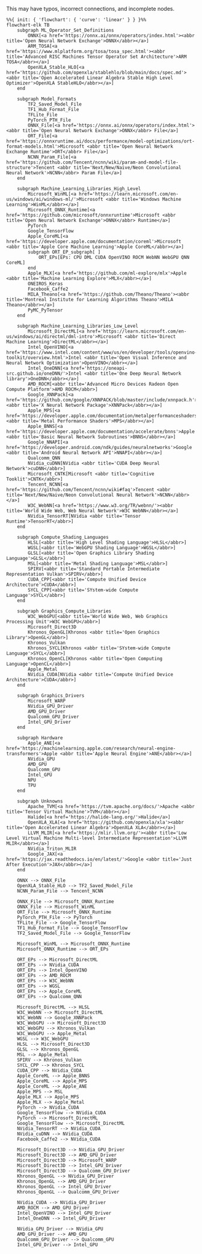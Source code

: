 This may have typos, incorrect connections, and incomplete nodes.

```mermaid
%%{ init: { 'flowchart': { 'curve': 'linear' } } }%%
flowchart-elk TB
    subgraph ML_Operator_Set_Definitions
        ONNX[<a href='https://onnx.ai/onnx/operators/index.html'><abbr title='Open Neural Network Exchange'>ONNX</abbr></a>]
        ARM_TOSA[<a href='https://www.mlplatform.org/tosa/tosa_spec.html'><abbr title='Advanced RISC Machines Tensor Operator Set Architecture'>ARM TOSA</abbr></a>]
        OpenXLA_Stable_HLO[<a href='https://github.com/openxla/stablehlo/blob/main/docs/spec.md'><abbr title='Open Accelerated Linear Algebra Stable High Level Optimizer'>OpenXLA StableHLO</abbr></a>]
    end

    subgraph Model_Formats
        TF2_Saved_Model_File
        TF1_Hub_Format_File
        TFLite_File
        PyTorch_PTH_File
        ONNX_File[<a href='https://onnx.ai/onnx/operators/index.html'><abbr title='Open Neural Network Exchange'>ONNX</abbr> File</a>]
        ORT_File[<a href='https://onnxruntime.ai/docs/performance/model-optimizations/ort-format-models.html'>Microsoft <abbr title='Open Neural Network Exchange Runtime'>ORT</abbr> File</a>]
        NCNN_Param_File[<a href='https://github.com/Tencent/ncnn/wiki/param-and-model-file-structure'>Tencent <abbr title='Next/New/Naive/Neon Convolutional Neural Network'>NCNN</abbr> Param File</a>]
    end

    subgraph Machine_Learning_Libraries_High_Level
        Microsoft_WinML[<a href='https://learn.microsoft.com/en-us/windows/ai/windows-ml/'>Microsoft <abbr title='Windows Machine Learning'>WinML</abbr></a>]
        Microsoft_ONNX_Runtime[<a href='https://github.com/microsoft/onnxruntime'>Microsoft <abbr title='Open Neural Network Exchange'>ONNX</abbr> Runtime</a>]
        PyTorch
        Google_TensorFlow
        Apple_CoreML[<a href='https://developer.apple.com/documentation/coreml'>Microsoft <abbr title='Apple Core Machine Learning'>Apple CoreML</abbr></a>]
        subgraph ORT_EP_subgraph[ ]
            ORT_EPs[EPs: CPU DML CUDA OpenVINO ROCM WebNN WebGPU QNN CoreML]
        end
        Apple_MLX[<a href='https://github.com/ml-explore/mlx'>Apple <abbr title='Machine Learning Explore'>MLX</abbr></a>]
        ONEIROS_Keras
        Facebook_Caffe2
        MILA_Theano[<a href='https://github.com/Theano/Theano'><abbr title='Montreal Institute for Learning Algorithms Theano'>MILA Theano</abbr></a>]
        PyMC_PyTensor
    end

    subgraph Machine_Learning_Libraries_Low_Level
        Microsoft_DirectML[<a href='https://learn.microsoft.com/en-us/windows/ai/directml/dml-intro'>Microsoft <abbr title='Direct Machine Learning'>DirectML</abbr></a>]
        Intel_OpenVINO[<a href='https://www.intel.com/content/www/us/en/developer/tools/openvino-toolkit/overview.html'>Intel <abbr title='Open Visual Inference and Neural Network Optimization'>OpenVINO</abbr></a>]
        Intel_OneDNN[<a href='https://oneapi-src.github.io/oneDNN/'>Intel <abbr title='One Deep Neural Network library'>OneDNN</abbr></a>]
        AMD_ROCM[<abbr title='Advanced Micro Devices Radeon Open Compute Platform'>AMD ROCM</abbr>]
        Google_XNNPack[<a href='https://github.com/google/XNNPACK/blob/master/include/xnnpack.h'>Google <abbr title='X Neural Network Package'>XNNPack</abbr></a>]
        Apple_MPS[<a href='https://developer.apple.com/documentation/metalperformanceshadersgraph/mpsgraph'>Apple <abbr title='Metal Performance Shaders'>MPS</abbr></a>]
        Apple_BNNS[<a href='https://developer.apple.com/documentation/accelerate/bnns'>Apple <abbr title='Basic Neural Network Subroutines'>BNNS</abbr></a>]
        Google_NNAPI[<a href='https://developer.android.com/ndk/guides/neuralnetworks'>Google <abbr title='Android Neural Network API'>NNAPI</abbr></a>]
        Qualcomm_QNN
        NVidia_cuDNN[NVidia <abbr title='CUDA Deep Neural Network'>cuDNN</abbr>]
        Microsoft_CNTK[Microsoft <abbr title='Cognitive Tooklit'>CNTK</abbr>]
        Tencent_NCNN[<a href='https://github.com/Tencent/ncnn/wiki#faq'>Tencent <abbr title='Next/New/Naive/Neon Convolutional Neural Network'>NCNN</abbr></a>]
        W3C_WebNN[<a href='https://www.w3.org/TR/webnn/'><abbr title='World Wide Web, Web Neural Network'>W3C WebNN</abbr></a>]
        NVidia_TensorRT[NVidia <abbr title='Tensor Runtime'>TensorRT</abbr>]
    end

    subgraph Compute_Shading_Languages
        HLSL[<abbr title='High Level Shading Language'>HLSL</abbr>]
        WGSL[<abbr title='WebGPU Shading Language'>WGSL</abbr>]
        GLSL[<abbr title='Open Graphics Library Shading Language'>GLSL</abbr>]
        MSL[<abbr title='Metal Shading Language'>MSL</abbr>]
        SPIRV[<abbr title='Standard Portable Intermediate Representation Vulkan'>SPIRV</abbr>]
        CUDA_CPP[<abbr title='Compute Unified Device Architecture'>CUDA</abbr>]
        SYCL_CPP[<abbr title='SYstem-wide Compute Language'>SYCL</abbr>]
    end

    subgraph Graphics_Compute_Libraries
        W3C_WebGPU[<abbr title='World Wide Web, Web Graphics Processing Unit'>W3C WebGPU</abbr>]
        Microsoft_Direct3D
        Khronos_OpenGL[Khronos <abbr title='Open Graphics Library'>OpenGL</abbr>]
        Khronos_Vulkan
        Khronos_SYCL[Khronos <abbr title='SYstem-wide Compute Language'>SYCL</abbr>]
        Khronos_OpenCL[Khronos <abbr title='Open Computing Language'>OpenCL</abbr>]
        Apple_Metal
        NVidia_CUDA[NVidia <abbr title='Compute Unified Device Architecture'>CUDA</abbr>]
    end

    subgraph Graphics_Drivers
        Microsoft_WARP
        NVidia_GPU_Driver
        AMD_GPU_Driver
        Qualcomm_GPU_Driver
        Intel_GPU_Driver
    end

    subgraph Hardware
        Apple_ANE[<a href='https://machinelearning.apple.com/research/neural-engine-transformers'>Apple <abbr title='Apple Neural Engine'>ANE</abbr></a>]
        NVidia_GPU
        AMD_GPU
        Qualcomm_GPU
        Intel_GPU
        NPU
        TPU
    end

    subgraph Unknowns
        Apache_TVM[<a href='https://tvm.apache.org/docs/'>Apache <abbr title='Tensor Virtual Machine'>TVM</abbr></a>]
        Halide[<a href='https://halide-lang.org/'>Halide</a>]
        OpenXLA_XLA[<a href='https://github.com/openxla/xla'><abbr title='Open Accelerated Linear Algebra'>OpenXLA XLA</abbr></a>]
        LLVM_MLIR[<a href='https://mlir.llvm.org/'><abbr title='Low Level Virtual Machine Multi-level Intermediate Representation'>LLVM MLIR</abbr></a>]
        NVidia_Triton_MLIR
        Google_JAX[<a href='https://jax.readthedocs.io/en/latest/'>Google <abbr title='Just After Execution'>JAX</abbr></a>]
    end

    ONNX --> ONNX_File
    OpenXLA_Stable_HLO --> TF2_Saved_Model_File
    NCNN_Param_File --> Tencent_NCNN

    ONNX_File --> Microsoft_ONNX_Runtime
    ONNX_File --> Microsoft_WinML
    ORT_File --> Microsoft_ONNX_Runtime
    PyTorch_PTH_File --> PyTorch
    TFLite_File --> Google_TensorFlow
    TF1_Hub_Format_File --> Google_TensorFlow
    TF2_Saved_Model_File --> Google_TensorFlow

    Microsoft_WinML --> Microsoft_ONNX_Runtime
    Microsoft_ONNX_Runtime --> ORT_EPs

    ORT_EPs --> Microsoft_DirectML
    ORT_EPs --> NVidia_CUDA
    ORT_EPs --> Intel_OpenVINO
    ORT_EPs --> AMD_ROCM
    ORT_EPs --> W3C_WebNN
    ORT_EPs --> WGSL
    ORT_EPs --> Apple_CoreML
    ORT_EPs --> Qualcomm_QNN

    Microsoft_DirectML --> HLSL
    W3C_WebNN --> Microsoft_DirectML
    W3C_WebNN --> Google_XNNPack
    W3C_WebGPU --> Microsoft_Direct3D
    W3C_WebGPU --> Khronos_Vulkan
    W3C_WebGPU --> Apple_Metal
    WGSL --> W3C_WebGPU
    HLSL --> Microsoft_Direct3D
    GLSL --> Khronos_OpenGL
    MSL --> Apple_Metal
    SPIRV --> Khronos_Vulkan
    SYCL_CPP --> Khronos_SYCL
    CUDA_CPP --> NVidia_CUDA
    Apple_CoreML --> Apple_BNNS
    Apple_CoreML --> Apple_MPS
    Apple_CoreML --> Apple_ANE
    Apple_MPS --> MSL
    Apple_MLX --> Apple_MPS
    Apple_MLX --> Apple_Metal
    PyTorch --> NVidia_CUDA
    Google_TensorFlow --> NVidia_CUDA
    PyTorch --> Microsoft_DirectML
    Google_TensorFlow --> Microsoft_DirectML
    NVidia_TensorRT --> NVidia_CUDA
    NVidia_cuDNN --> NVidia_CUDA
    Facebook_Caffe2 --> NVidia_CUDA

    Microsoft_Direct3D --> NVidia_GPU_Driver
    Microsoft_Direct3D --> AMD_GPU_Driver
    Microsoft_Direct3D --> Microsoft_WARP
    Microsoft_Direct3D --> Intel_GPU_Driver
    Microsoft_Direct3D --> Qualcomm_GPU_Driver
    Khronos_OpenGL --> NVidia_GPU_Driver
    Khronos_OpenGL --> AMD_GPU_Driver
    Khronos_OpenGL --> Intel_GPU_Driver
    Khronos_OpenGL --> Qualcomm_GPU_Driver

    NVidia_CUDA --> NVidia_GPU_Driver
    AMD_ROCM --> AMD_GPU_Driver
    Intel_OpenVINO --> Intel_GPU_Driver
    Intel_OneDNN --> Intel_GPU_Driver

    NVidia_GPU_Driver --> NVidia_GPU
    AMD_GPU_Driver --> AMD_GPU
    Qualcomm_GPU_Driver --> Qualcomm_GPU
    Intel_GPU_Driver --> Intel_GPU
```

<!--
TODO: Figure out how to add links to Mermaid diagram.

- Apple Model Intermediate Language Model Intermediate Language
- Apple ANE extra link https://github.com/hollance/neural-engine
- Google TPU Tensor Processing Unit https://en.wikipedia.org/wiki/Tensor_Processing_Unit
- ONNX https://github.com/onnx/onnx/blob/main/docs/Operators.md#Sqrt

TODO: Integrate all/some of these into diagram...

- PyTorch https://pytorch.org/docs/stable/generated/
- TensorFlow https://www.tensorflow.org/api_docs/python/
- ONNX Runtime https://onnxruntime.ai/
- DirectML https://learn.microsoft.com/en-us/windows/ai/directml/dml-intro https://learn.microsoft.com/en-us/windows/win32/api/directml/ns-directml-dml_element_wise_sqrt_operator_desc
- NVIDIA® CUDA® Deep Neural Network LIbrary (cuDNN) " is a GPU-accelerated library of primitives for deep neural networks. It provides highly tuned implementations of operations arising frequently - in DNN applications." https://docs.nvidia.com/deeplearning/cudnn/developer-guide/index.html
- Intel plaidML "PlaidML is a portable tensor compiler." https://www.intel.com/content/www/us/en/artificial-intelligence/plaidml.html
- LLVM IR
- CUDA
- AMD Vitis ORT EP https://github.com/Xilinx/Vitis-AI, https://onnxruntime.ai/docs/execution-providers/Vitis-AI-ExecutionProvider.html
- Vitis AI DPU Deep Learning Processor Unit
- https://mlir.llvm.org/docs/Dialects/Linalg/
- OpenHLO?
- IREE team? OpenXLA initiative.
- BLAS

TODO: Add links:
    https://halide-lang.org/
    https://github.com/halide/Halide
TODO: Add links:
    ONEIROS_Keras
        JAX
        TF
        PyTorch

- High level: ONNX, PT, TF
- Low level instructions: x86, HLSL, CUDA...
-->

<!--
Resources:
https://mermaid.js.org/syntax/flowchart.html
https://mermaid.live/edit
-->
